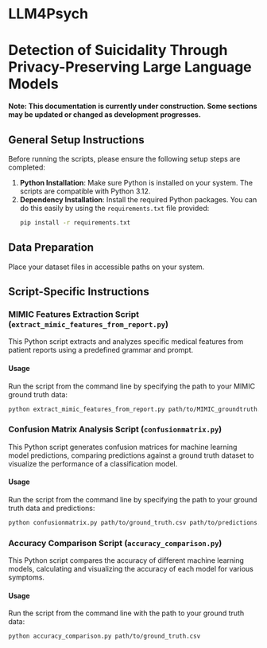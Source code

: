 # LLM4Psych
# Detection of Suicidality Through Privacy-Preserving  Large Language Models
**Note: This documentation is currently under construction. Some sections may be updated or changed as development progresses.**

## General Setup Instructions

Before running the scripts, please ensure the following setup steps are completed:

1. **Python Installation**: Make sure Python is installed on your system. The scripts are compatible with Python 3.12.
2. **Dependency Installation**: Install the required Python packages. You can do this easily by using the `requirements.txt` file provided:
   ```bash
   pip install -r requirements.txt
   ```

## Data Preparation

Place your dataset files in accessible paths on your system.

## Script-Specific Instructions

### MIMIC Features Extraction Script (`extract_mimic_features_from_report.py`)
This Python script extracts and analyzes specific medical features from patient reports using a predefined grammar and prompt.

#### Usage
Run the script from the command line by specifying the path to your MIMIC ground truth data:
    
```bash
python extract_mimic_features_from_report.py path/to/MIMIC_groundtruth.csv
```

### Confusion Matrix Analysis Script (`confusionmatrix.py`)

This Python script generates confusion matrices for machine learning model predictions, comparing predictions against a ground truth dataset to visualize the performance of a classification model.

#### Usage

Run the script from the command line by specifying the path to your ground truth data and predictions:

```bash
python confusionmatrix.py path/to/ground_truth.csv path/to/predictions.jsonl
```

### Accuracy Comparison Script (`accuracy_comparison.py`)
This Python script compares the accuracy of different machine learning models, calculating and visualizing the accuracy of each model for various symptoms.

#### Usage
Run the script from the command line with the path to your ground truth data:
    
```bash
python accuracy_comparison.py path/to/ground_truth.csv
 ```
